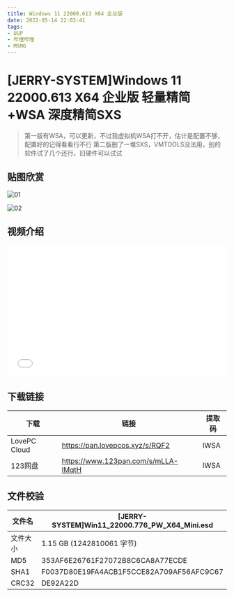 ```yaml
---
title: Windows 11 22000.613 X64 企业版
date: 2022-05-14 22:03:41
tags:
- UUP
- 哔哩哔哩
- MSMG
---
```


# [JERRY-SYSTEM]Windows 11 22000.613 X64 企业版 轻量精简+WSA 深度精简SXS

> 第一版有WSA，可以更新，不过我虚拟机WSA打不开，估计是配置不够，配置好的记得看看行不行
> 第二版删了一堆SXS，VMTOOLS没法用，别的软件试了几个还行，旧硬件可以试试

## 贴图欣赏

![01](001_01.jpg)

![02](001_02.jpg)

## 视频介绍

<div style="position: relative; padding: 30% 45%;">
    <iframe style="
        position: absolute; 
        width: 100%; 
        height: 100%; 
        left: 0; top: 0;" 
        src="//player.bilibili.com/player.html?bvid=BV1iF411c7hp&page=1&high_quality=1"
        scrolling="no" 
        border="0" 
        frameborder="no" 
        framespacing="0" 
        allowfullscreen="true">
    </iframe>
</div>


## **下载链接**

| 下载         | 链接                                | 提取码 |
| ------------ | ----------------------------------- | ------ |
| LovePC Cloud | https://pan.lovepcos.xyz/s/RQF2     | lWSA   |
| 123网盘      | https://www.123pan.com/s/mLLA-lMqtH | lWSA   |



## 文件校验

| 文件名   | [JERRY-SYSTEM]Win11_22000.776_PW_X64_Mini.esd |
| -------- | --------------------------------------------- |
| 文件大小 | 1.15 GB (1242810061 字节)                     |
| MD5      | 353AF6E26761F27072B8C6CA8A77ECDE              |
| SHA1     | F0037D80E19FA4ACB1F5CCE82A709AF56AFC9C67      |
| CRC32    | DE92A22D                                      |

